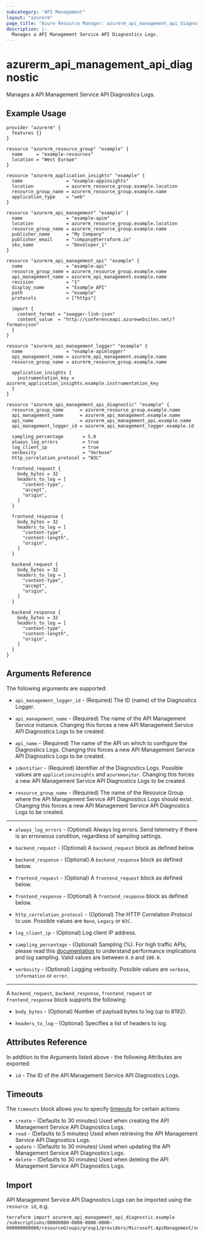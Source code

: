 ```yaml
---
subcategory: "API Management"
layout: "azurerm"
page_title: "Azure Resource Manager: azurerm_api_management_api_diagnostic"
description: |-
  Manages a API Management Service API Diagnostics Logs.
---
```


# azurerm_api_management_api_diagnostic

Manages a API Management Service API Diagnostics Logs.

## Example Usage

```hcl
provider "azurerm" {
  features {}
}

resource "azurerm_resource_group" "example" {
  name     = "example-resources"
  location = "West Europe"
}

resource "azurerm_application_insights" "example" {
  name                = "example-appinsights"
  location            = azurerm_resource_group.example.location
  resource_group_name = azurerm_resource_group.example.name
  application_type    = "web"
}

resource "azurerm_api_management" "example" {
  name                = "example-apim"
  location            = azurerm_resource_group.example.location
  resource_group_name = azurerm_resource_group.example.name
  publisher_name      = "My Company"
  publisher_email     = "company@terraform.io"
  sku_name            = "Developer_1"
}

resource "azurerm_api_management_api" "example" {
  name                = "example-api"
  resource_group_name = azurerm_resource_group.example.name
  api_management_name = azurerm_api_management.example.name
  revision            = "1"
  display_name        = "Example API"
  path                = "example"
  protocols           = ["https"]

  import {
    content_format = "swagger-link-json"
    content_value  = "http://conferenceapi.azurewebsites.net/?format=json"
  }
}

resource "azurerm_api_management_logger" "example" {
  name                = "example-apimlogger"
  api_management_name = azurerm_api_management.example.name
  resource_group_name = azurerm_resource_group.example.name

  application_insights {
    instrumentation_key = azurerm_application_insights.example.instrumentation_key
  }
}

resource "azurerm_api_management_api_diagnostic" "example" {
  resource_group_name      = azurerm_resource_group.example.name
  api_management_name      = azurerm_api_management.example.name
  api_name                 = azurerm_api_management_api.example.name
  api_management_logger_id = azurerm_api_management_logger.example.id

  sampling_percentage       = 5.0
  always_log_errors         = true
  log_client_ip             = true
  verbosity                 = "Verbose"
  http_correlation_protocol = "W3C"

  frontend_request {
    body_bytes = 32
    headers_to_log = [
      "content-type",
      "accept",
      "origin",
    ]
  }

  frontend_response {
    body_bytes = 32
    headers_to_log = [
      "content-type",
      "content-length",
      "origin",
    ]
  }

  backend_request {
    body_bytes = 32
    headers_to_log = [
      "content-type",
      "accept",
      "origin",
    ]
  }

  backend_response {
    body_bytes = 32
    headers_to_log = [
      "content-type",
      "content-length",
      "origin",
    ]
  }
}
```

## Arguments Reference

The following arguments are supported:

* `api_management_logger_id` - (Required) The ID (name) of the Diagnostics Logger.

* `api_management_name` - (Required) The name of the API Management Service instance. Changing this forces a new API Management Service API Diagnostics Logs to be created.

* `api_name` - (Required) The name of the API on which to configure the Diagnostics Logs. Changing this forces a new API Management Service API Diagnostics Logs to be created.

* `identifier` - (Required) Identifier of the Diagnostics Logs. Possible values are `applicationinsights` and `azuremonitor`. Changing this forces a new API Management Service API Diagnostics Logs to be created.

* `resource_group_name` - (Required) The name of the Resource Group where the API Management Service API Diagnostics Logs should exist. Changing this forces a new API Management Service API Diagnostics Logs to be created.

---

* `always_log_errors` - (Optional) Always log errors. Send telemetry if there is an erroneous condition, regardless of sampling settings.

* `backend_request` - (Optional) A `backend_request` block as defined below.

* `backend_response` - (Optional) A `backend_response` block as defined below.

* `frontend_request` - (Optional) A `frontend_request` block as defined below.

* `frontend_response` - (Optional) A `frontend_response` block as defined below.

* `http_correlation_protocol` - (Optional) The HTTP Correlation Protocol to use. Possible values are `None`, `Legacy` or `W3C`.

* `log_client_ip` - (Optional) Log client IP address.

* `sampling_percentage` - (Optional) Sampling (%). For high traffic APIs, please read this [documentation](https://docs.microsoft.com/azure/api-management/api-management-howto-app-insights#performance-implications-and-log-sampling) to understand performance implications and log sampling. Valid values are between `0.0` and `100.0`.

* `verbosity` - (Optional) Logging verbosity. Possible values are `verbose`, `information` or `error`.

---

A `backend_request`, `backend_response`, `frontend_request` or `frontend_response` block supports the following:

* `body_bytes` - (Optional) Number of payload bytes to log (up to 8192).

* `headers_to_log` - (Optional) Specifies a list of headers to log.

## Attributes Reference

In addition to the Arguments listed above - the following Attributes are exported:

* `id` - The ID of the API Management Service API Diagnostics Logs.

## Timeouts

The `timeouts` block allows you to specify [timeouts](https://www.terraform.io/docs/configuration/resources.html#timeouts) for certain actions:

* `create` - (Defaults to 30 minutes) Used when creating the API Management Service API Diagnostics Logs.
* `read` - (Defaults to 5 minutes) Used when retrieving the API Management Service API Diagnostics Logs.
* `update` - (Defaults to 30 minutes) Used when updating the API Management Service API Diagnostics Logs.
* `delete` - (Defaults to 30 minutes) Used when deleting the API Management Service API Diagnostics Logs.

## Import

API Management Service API Diagnostics Logs can be imported using the `resource id`, e.g.

```shell
terraform import azurerm_api_management_api_diagnostic.example /subscriptions/00000000-0000-0000-0000-000000000000/resourceGroups/group1/providers/Microsoft.ApiManagement/service/instance1/apis/api1/diagnostics/diagnostic1/loggers/logger1
```
